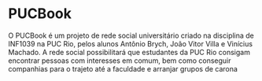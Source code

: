 # PUCBook
O PUCBook é um projeto de rede social universitário criado na disciplina de INF1039 na PUC Rio, pelos alunos Antônio Brych, João Vitor Villa e Vinícius Machado. 
A rede social possibilitará que estudantes da PUC Rio consigam encontrar pessoas com interesses em comum, bem como conseguir companhias para o trajeto até a faculdade e arranjar grupos de carona

